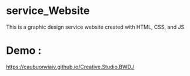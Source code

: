# service_Website
This is a graphic design service website created with HTML, CSS, and JS
# Demo :
https://caubuonviaiv.github.io/Creative.Studio.BWD./
